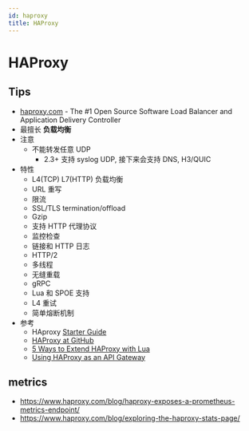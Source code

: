 ```yaml
---
id: haproxy
title: HAProxy
---
```


# HAProxy

## Tips

- [haproxy.com](https://www.haproxy.com/) - The #1 Open Source Software Load Balancer and Application Delivery Controller
- 最擅长 **负载均衡**
- 注意
  - 不能转发任意 UDP
    - 2.3+ 支持 syslog UDP, 接下来会支持 DNS, H3/QUIC
- 特性
  - L4(TCP) L7(HTTP) 负载均衡
  - URL 重写
  - 限流
  - SSL/TLS termination/offload
  - Gzip
  - 支持 HTTP 代理协议
  - 监控检查
  - 链接和 HTTP 日志
  - HTTP/2
  - 多线程
  - 无缝重载
  - gRPC
  - Lua 和 SPOE 支持
  - L4 重试
  - 简单熔断机制
- 参考
  - HAproxy [Starter Guide](https://cbonte.github.io/haproxy-dconv/2.3/intro.html)
  - [HAProxy at GitHub](https://www.haproxy.com/user-spotlight-series/inside-the-github-load-balancer/)
  - [5 Ways to Extend HAProxy with Lua](https://www.haproxy.com/blog/5-ways-to-extend-haproxy-with-lua/)
  - [Using HAProxy as an API Gateway](https://www.haproxy.com/blog/using-haproxy-as-an-api-gateway-part-3-health-checks/)

## metrics

- https://www.haproxy.com/blog/haproxy-exposes-a-prometheus-metrics-endpoint/
- https://www.haproxy.com/blog/exploring-the-haproxy-stats-page/
